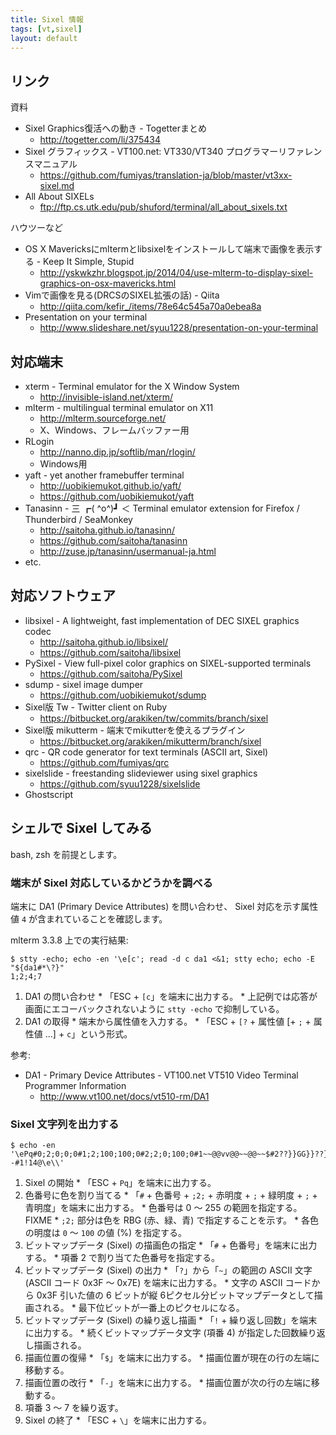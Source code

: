 ```yaml
---
title: Sixel 情報
tags: [vt,sixel]
layout: default
---
```


リンク
----------------------------------------------------------------------

資料

  * Sixel Graphics復活への動き - Togetterまとめ
    * <http://togetter.com/li/375434>
  * Sixel グラフィックス - VT100.net: VT330/VT340 プログラマーリファレンスマニュアル
    * <https://github.com/fumiyas/translation-ja/blob/master/vt3xx-sixel.md>
  * All About SIXELs
    * <ftp://ftp.cs.utk.edu/pub/shuford/terminal/all_about_sixels.txt>

ハウツーなど

  * OS X Mavericksにmltermとlibsixelをインストールして端末で画像を表示する - Keep It Simple, Stupid
    * <http://yskwkzhr.blogspot.jp/2014/04/use-mlterm-to-display-sixel-graphics-on-osx-mavericks.html>
  * Vimで画像を見る(DRCSのSIXEL拡張の話) - Qiita
    * <http://qiita.com/kefir_/items/78e64c545a70a0ebea8a>
  * Presentation on your terminal
    * <http://www.slideshare.net/syuu1228/presentation-on-your-terminal>

対応端末
----------------------------------------------------------------------

  * xterm - Terminal emulator for the X Window System
    * <http://invisible-island.net/xterm/>
  * mlterm - multilingual terminal emulator on X11
    * <http://mlterm.sourceforge.net/>
    * X、Windows、フレームバッファー用
  * RLogin
    * <http://nanno.dip.jp/softlib/man/rlogin/>
    * Windows用
  * yaft - yet another framebuffer terminal
    * <http://uobikiemukot.github.io/yaft/>
    * <https://github.com/uobikiemukot/yaft>
  * Tanasinn - 三 ┏( ^o^)┛ ＜ Terminal emulator extension for Firefox / Thunderbird / SeaMonkey
    * <http://saitoha.github.io/tanasinn/>
    * <https://github.com/saitoha/tanasinn>
    * <http://zuse.jp/tanasinn/usermanual-ja.html>
  * etc.

対応ソフトウェア
----------------------------------------------------------------------

  * libsixel - A lightweight, fast implementation of DEC SIXEL graphics codec
    * <http://saitoha.github.io/libsixel/>
    * <https://github.com/saitoha/libsixel>
  * PySixel - View full-pixel color graphics on SIXEL-supported terminals
    * <https://github.com/saitoha/PySixel>
  * sdump - sixel image dumper
    * <https://github.com/uobikiemukot/sdump>
  * Sixel版 Tw - Twitter client on Ruby
    * <https://bitbucket.org/arakiken/tw/commits/branch/sixel>
  * Sixel版 mikutterm - 端末でmikutterを使えるプラグイン
    * <https://bitbucket.org/arakiken/mikutterm/branch/sixel>
  * qrc - QR code generator for text terminals (ASCII art, Sixel)
    * <https://github.com/fumiyas/qrc>
  * sixelslide - freestanding slideviewer using sixel graphics
    * <https://github.com/syuu1228/sixelslide>
  * Ghostscript

シェルで Sixel してみる
----------------------------------------------------------------------

bash, zsh を前提とします。

### 端末が Sixel 対応しているかどうかを調べる

端末に DA1 (Primary Device Attributes) を問い合わせ、
Sixel 対応を示す属性値 `4` が含まれていることを確認します。

mlterm 3.3.8 上での実行結果:

```console
$ stty -echo; echo -en '\e[c'; read -d c da1 <&1; stty echo; echo -E "${da1#*\?}"
1;2;4;7
```

  1. DA1 の問い合わせ
    * 「ESC + `[c`」を端末に出力する。
    * 上記例では応答が画面にエコーバックされないように
      `stty -echo` で抑制している。
  2. DA1 の取得
    * 端末から属性値を入力する。
    * 「ESC + `[?` + 属性値 [+ `;` + 属性値 ...] + `c`」という形式。

参考:

  * DA1 - Primary Device Attributes - VT100.net VT510 Video Terminal Programmer Information
    * <http://www.vt100.net/docs/vt510-rm/DA1>

### Sixel 文字列を出力する

```console
$ echo -en '\ePq#0;2;0;0;0#1;2;100;100;0#2;2;0;100;0#1~~@@vv@@~~@@~~$#2??}}GG}}??}}??-#1!14@\e\\'
```

  1. Sixel の開始
    * 「ESC + `Pq`」を端末に出力する。
  2. 色番号に色を割り当てる
    * 「`#` + 色番号 + `;2;` + 赤明度 + `;` + 緑明度 + `;` + 青明度」を端末に出力する。
    * 色番号は 0 〜 255 の範囲を指定する。FIXME
    * `;2;` 部分は色を RBG (赤、緑、青) で指定することを示す。
    * 各色の明度は `0` 〜 `100` の値 (%) を指定する。
  3. ビットマップデータ (Sixel) の描画色の指定
    * 「`#` + 色番号」を端末に出力する。
    * 項番 2 で割り当てた色番号を指定する。
  4. ビットマップデータ (Sixel) の出力
    * 「`?`」から「`~`」の範囲の ASCII 文字 (ASCII コード 0x3F 〜 0x7E) を端末に出力する。
    * 文字の ASCII コードから 0x3F 引いた値の
      6 ビットが縦 6ピクセル分ビットマップデータとして描画される。
    * 最下位ビットが一番上のピクセルになる。
  5. ビットマップデータ (Sixel) の繰り返し描画
    * 「`!` + 繰り返し回数」を端末に出力する。
    * 続くビットマップデータ文字 (項番 4) が指定した回数繰り返し描画される。
  6. 描画位置の復帰
    * 「`$`」を端末に出力する。
    * 描画位置が現在の行の左端に移動する。
  7. 描画位置の改行
    * 「`-`」を端末に出力する。
    * 描画位置が次の行の左端に移動する。
  8. 項番 3 〜 7 を繰り返す。
  9. Sixel の終了
    * 「ESC + `\`」を端末に出力する。
